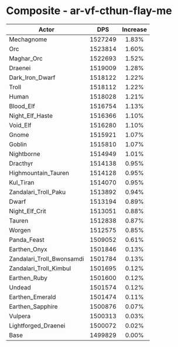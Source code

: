 # Composite - ar-vf-cthun-flay-me
| Actor | DPS | Increase |
|---|:---:|:---:|
|Mechagnome|1527249|1.83%|
|Orc|1523814|1.60%|
|Maghar_Orc|1522693|1.52%|
|Draenei|1519009|1.28%|
|Dark_Iron_Dwarf|1518122|1.22%|
|Troll|1518112|1.22%|
|Human|1518028|1.21%|
|Blood_Elf|1516754|1.13%|
|Night_Elf_Haste|1516366|1.10%|
|Void_Elf|1516280|1.10%|
|Gnome|1515921|1.07%|
|Goblin|1515810|1.07%|
|Nightborne|1514949|1.01%|
|Dracthyr|1514138|0.95%|
|Highmountain_Tauren|1514128|0.95%|
|Kul_Tiran|1514070|0.95%|
|Zandalari_Troll_Paku|1513892|0.94%|
|Dwarf|1513194|0.89%|
|Night_Elf_Crit|1513051|0.88%|
|Tauren|1512838|0.87%|
|Worgen|1512575|0.85%|
|Panda_Feast|1509052|0.61%|
|Earthen_Onyx|1501846|0.13%|
|Zandalari_Troll_Bwonsamdi|1501784|0.13%|
|Zandalari_Troll_Kimbul|1501695|0.12%|
|Earthen_Ruby|1501600|0.12%|
|Undead|1501574|0.12%|
|Earthen_Emerald|1501474|0.11%|
|Earthen_Sapphire|1500876|0.07%|
|Vulpera|1500313|0.03%|
|Lightforged_Draenei|1500072|0.02%|
|Base|1499829|0.00%|
